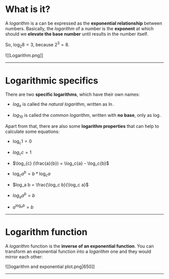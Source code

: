 # What is it?

A *logarithm* is a can be expressed as the **exponential relationship** between numbers. Basically, the *logarithm* of a number is the **exponent** at which should we **elevate the base number** until results in the number itself. 

So, $\log_{2} 8 = 3$, because $2^3 = 8$.

![[Logarithm.png]]
___
# Logarithmic specifics

There are two **specific logarithms**, which have their own names:

- $log_e$ is called the *natural logarithm*, written as $\ln$.

- $log_{10}$ is called the *common logarithm*, written with **no base**, only as $\log$.

Apart from that, there are also some **logarithm properties** that can help to calculate some equations:

- $\log_{c} 1 = 0$

- $log_{c}c = 1$

- $\log_{c} (\frac{a}{b}) = \log_c{a} - \log_c{b}$

- $\log_c a^b = b*\log_c a$

 - $log_a b = \frac{\log_c b}{\log_c a}$

- $log_a a^b = b$

- $a^{\log_a b} = b$
___
# Logarithm function

A *logarithm* function is the **inverse of an exponential function**. You can transform an exponential function into a *logarithm* one and they would mirror each other:

![[logarithm and exponential plot.png|650]]
___
